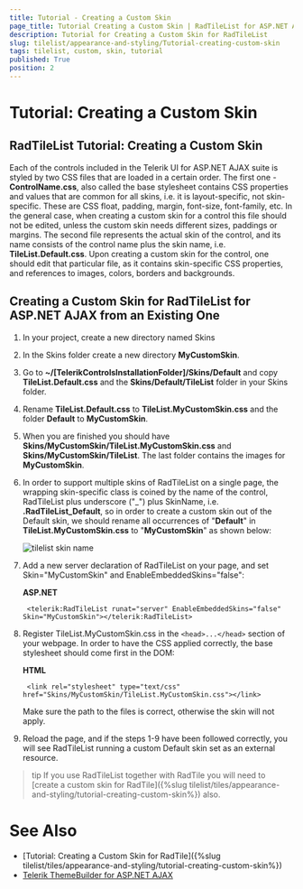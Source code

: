```yaml
---
title: Tutorial - Creating a Custom Skin
page_title: Tutorial Creating a Custom Skin | RadTileList for ASP.NET AJAX Documentation
description: Tutorial for Creating a Custom Skin for RadTileList
slug: tilelist/appearance-and-styling/Tutorial-creating-custom-skin
tags: tilelist, custom, skin, tutorial
published: True
position: 2
---
```


# Tutorial: Creating a Custom Skin

## RadTileList Tutorial: Creating a Custom Skin

Each of the controls included in the Telerik UI for ASP.NET AJAX suite is styled by two CSS files that are loaded in a certain order. The first one - **ControlName.css**, also called the base stylesheet contains CSS properties and values that are common for all skins, i.e. it is layout-specific, not skin-specific. These are CSS float, padding, margin, font-size, font-family, etc. In the general case, when creating a custom skin for a control this file should not be edited, unless the custom skin needs different sizes, paddings or margins. The second file represents the actual skin of the control, and its name consists of the control name plus the skin name, i.e. **TileList.Default.css**. Upon creating a custom skin for the control, one should edit that particular file, as it contains skin-specific CSS properties, and references to images, colors, borders and backgrounds.

## Creating a Custom Skin for RadTileList for ASP.NET AJAX from an Existing One

1. In your project, create a new directory named Skins


1. In the Skins folder create a new directory **MyCustomSkin**. 


1. Go to **~/[TelerikControlsInstallationFolder]/Skins/Default** and copy **TileList.Default.css** and the **Skins/Default/TileList** folder in your Skins folder. 


1. Rename **TileList.Default.css** to **TileList.MyCustomSkin.css** and the folder **Default** to **MyCustomSkin**. 


1. When you are finished you should have **Skins/MyCustomSkin/TileList.MyCustomSkin.css** and **Skins/MyCustomSkin/TileList**. The last folder contains the images for **MyCustomSkin**. 


1. In order to support multiple skins of RadTileList on a single page, the wrapping skin-specific class is coined by the name of the control, RadTileList plus underscore ("_") plus SkinName, i.e. **.RadTileList_Default**, so in order to create a custom skin out of the Default skin, we should rename all occurrences of "**Default**" in **TileList.MyCustomSkin.css** to "**MyCustomSkin**" as shown below:

	![tilelist skin name](images/tilelist-skinname.png)

1. Add a new server declaration of RadTileList on your page, and set Skin="MyCustomSkin" and EnableEmbeddedSkins="false":

	__ASP.NET__

		<telerik:RadTileList runat="server" EnableEmbeddedSkins="false" Skin="MyCustomSkin"></telerik:RadTileList>


1. Register TileList.MyCustomSkin.css in the `<head>...</head>` section of your webpage. In order to have the CSS applied correctly, the base stylesheet should come first in the DOM:

	__HTML__

		<link rel="stylesheet" type="text/css" href="Skins/MyCustomSkin/TileList.MyCustomSkin.css"></link>

	Make sure the path to the files is correct, otherwise the skin will not apply.

1. Reload the page, and if the steps 1-9 have been followed correctly, you will see RadTileList running a custom Default skin set as an external resource.

>tip If you use RadTileList together with RadTile you will need to [create a custom skin for RadTile]({%slug tilelist/tiles/appearance-and-styling/tutorial-creating-custom-skin%}) also.

# See Also

* [Tutorial: Creating a Custom Skin for RadTile]({%slug tilelist/tiles/appearance-and-styling/tutorial-creating-custom-skin%})
* [Telerik ThemeBuilder for ASP.NET AJAX](http://themebuilder.telerik.com/)



